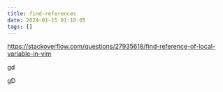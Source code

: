 ```yaml
---
title: find-references
date: 2024-01-15 01:10:05
tags: []
---
```

https://stackoverflow.com/questions/27935618/find-reference-of-local-variable-in-vim

gd

gD

